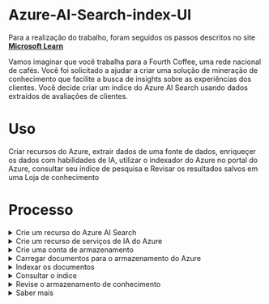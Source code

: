 # Azure-AI-Search-index-UI

Para a realização do trabalho, foram seguidos os passos descritos no site **[Microsoft Learn](https://microsoftlearning.github.io/mslearn-ai-fundamentals/Instructions/Labs/11-ai-search.html)**

Vamos imaginar que você trabalha para a Fourth Coffee, uma rede nacional de cafés. Você foi solicitado a ajudar a criar uma solução de mineração de conhecimento que facilite a busca de insights sobre as experiências dos clientes. Você decide criar um índice do Azure AI Search usando dados extraídos de avaliações de clientes.

# Uso

Criar recursos do Azure, extrair dados de uma fonte de dados, enriqueçer os dados com habilidades de IA, utilizar o indexador do Azure no portal do Azure, consultar seu índice de pesquisa e Revisar os resultados salvos em uma Loja de conhecimento

# Processo

<details>
<summary>Crie um recurso do Azure AI Search</summary>

1. Entre no [portal do Azure](https://portal.azure.com).

2. Clique no botão **+Criar um recurso** e pesquise *Azure AI Search* e crie um recurso **Azure AI Search** com as seguintes configurações:
    - **Assinatura**: *sua assinatura do Azure*;
    - **Grupo de recursos**: *selecione ou crie um grupo de recursos com um nome exclusivo*;
    - **Nome do serviço**: *um nome exlusivo*;
    - **Região**: *Leste dos EUA*;
    - **Nível de preços**: Básico;

3. Selecione **Revisar + criar** e depois de ver a resposta **Validation Success**, selecione **Criar**.

4. Após a conclusão da implantação, selecione **Ir para o recurso**. Na Página de visão geral do Azure AI Search, você pode adicionar índices, importar dados e pesquisar índices criados.

</details>
<details>
<summary>Crie um recurso de serviços de IA do Azure</summary>

Você precisará provisionar um recurso de **serviços de IA do Azure** que esteja no mesmo local que seu recurso do Azure AI Search. Sua solução de pesquisa usará esse recurso para enriquecer os dados no armazenamento de dados com insights gerados por IA.

1. Retorne à página inicial do portal do Azure. Clique no botão **＋Criar um recurso** e pesquise os serviços de IA do Azure . Selecione **criar** um plano de **serviços de IA do Azure**. Você será levado a uma página para criar um recurso de serviços de IA do Azure. Configure-o com as seguintes configurações:
    - **Assinatura**: *sua assinatura do Azure*;
    - **Grupo de recursos**: *O mesmo grupo de recursos que seu recurso do Azure AI Search*;
    - **Região**: *o mesmo local do recurso do Azure AI Search*;
    - **Nome**: *Um nome exclusivo*;
    - **Nível de preços**: Padrão S0;
    - **Ao marcar esta caixa, confirmo que li e compreendi todos os termos abaixo**: Selecionado;

2. Selecione **Revisar + criar**. Depois de ver a resposta **Validation Passed**, selecione **Create**.

3. Aguarde a conclusão da implantação e visualize os detalhes da implantação.

</details>
<details>
<summary>Crie uma conta de armazenamento</summary>

1. Retorne à página inicial do portal do Azure e selecione o botão **+ Criar um recurso**.
2. Procure *conta de armazenamento* e crie um recurso de **conta de armazenamento** com as seguintes configurações:
    - **Assinatura**: *sua assinatura do Azure*;
    - **Grupo de recursos**: *O mesmo grupo de recursos que seu recurso do Azure AI Search e dos serviços Azure AI*;
    - **Nome da conta de armazenamento**: *Um nome exclusivo*;
    - **Localização**: *Escolha qualquer localização disponível*;
    - **Performance**: Standard;
    - **Redundância**: armazenamento localmente redundante (LRS);

3. Clique em **Revisar** e em **Criar**. Aguarde a conclusão da implantação e vá para o recurso implantado.

4. Na conta de Armazenamento do Azure que você criou, no painel de menu esquerdo, selecione **Configuração** (em **Configurações**).

5. Altere a configuração de Permitir acesso anônimo de Blob para **Habilitado** e selecione **Salvar**.

</details>
<details>
<summary>Carregar documentos para o armazenamento do Azure</summary>
  
1. No painel do menu esquerdo, selecione **Containers**.

2. Selecione **+ Contêiner**. Um painel do seu lado direito é aberto.

3. Insira as seguintes configurações e clique em **Criar**:
    - **Nome**: Coffee-Reviews;
    - **Nível de acesso público**: Container (acesso de leitura anônimo para containers e blobs);
    - **Avançado**: *sem alterações*;


4. Em uma nova guia do navegador, baixe as avaliações de café compactadas em https://aka.ms/mslearn-coffee-reviews e extraia os arquivos para a pasta de *avaliações*.

5. No portal do Azure, selecione o contêiner de *coffee-reviews*. No contêiner, selecione **Carregar**.

6. No painel **Carregar blob**, selecione **Selecionar um arquivo**.

7. Na janela do Explorer, selecione **todos** os arquivos na pasta de *avaliações*, selecione **Abrir** e, em seguida, selecione **Carregar**.

8. Depois que o upload for concluído, você poderá fechar o painel **Upload blob**. Seus documentos estão agora em seu contêiner de armazenamento de *coffee-reviews*.

</details>
<details>
<summary>Indexar os documentos</summary>

Depois de armazenar os documentos, você poderá usar o Azure AI Search para extrair insights dos documentos. O portal do Azure fornece um *assistente de importação de dados*. Com este assistente, você pode criar automaticamente um índice e um indexador para fontes de dados suportadas. Você usará o assistente para criar um índice e importar seus documentos de pesquisa do armazenamento para o índice do Azure AI Search.

1. No portal do Azure, navegue até o recurso Azure AI Search. Na página **Visão geral**, selecione **Importar dados**.

2. Na página **Conectar-se aos seus dados**, na lista **Fonte de Dados**, selecione **Azure Blob Storage**. Preencha os detalhes do armazenamento de dados com os seguintes valores:
    - **Fonte de dados**: Armazenamento de Blobs do Azure;
    - **Nome da fonte de dados**: coffee-customer-data;
    - **Dados a extrair**: Conteúdo e metadados;
    - **Modo de análise**: Padrão;
    - **Cadeia de conexão**: *Selecione **Escolha uma conexão existente**. Selecione sua conta de armazenamento, selecione o contêiner de **coffee-reviews** e clique em **Selecionar**;
    - **Autenticação de identidade gerenciada**: Nenhuma;
    - **Nome do contêiner**: *esta configuração é preenchida automaticamente depois que você escolhe uma conexão existente*;
    - **Pasta Blob**: *deixe em branco*;
    - **Descrição**: Avaliações sobre Fourth Coffee Shops;

3. Selecione **Próximo: Adicionar habilidades cognitivas (opcional)**.
4. Na seção **Anexar Serviços Cognitivos**, selecione o seu recurso de serviços Azure AI.
5. Na seção Adicionar enriquecimentos:
    - Altere o **nome da qualificação** para **coffee-skillset**;
    - Marque a caixa de seleção **Habilitar OCR e mesclar todo o texto no campo merged_content**;
        > [!IMPORTANT]
        > É importante selecionar **Habilitar OCR** para ver todas as opções de campo enriquecido.
    - Certifique-se de que o **campo Dados de origem** esteja configurado como **merged_content**.
    - Altere o **nível de granularidade de enriquecimento** para **Páginas (blocos de 5.000 caracteres)**.
    - Não selecione *Habilitar enriquecimento incremental*
    - Selecione os seguintes campos enriquecidos:
    <div align="center">
        <table>
          <thead>
            <tr>
              <th><font style="vertical-align: inherit;"><font style="vertical-align: inherit;">Habilidade Cognitiva</font></font></th>
              <th><font style="vertical-align: inherit;"><font style="vertical-align: inherit;">Parâmetro</font></font></th>
              <th><font style="vertical-align: inherit;"><font style="vertical-align: inherit;">Nome do campo</font></font></th>
            </tr>
          </thead>
          <tbody>
            <tr>
              <td><font style="vertical-align: inherit;"><font style="vertical-align: inherit;">Extraia nomes de locais</font></font></td>
              <td>&nbsp;</td>
              <td><font style="vertical-align: inherit;"><font style="vertical-align: inherit;">Localizações</font></font></td>
            </tr>
            <tr>
              <td><font style="vertical-align: inherit;"><font style="vertical-align: inherit;">Extraia frases-chave</font></font></td>
              <td>&nbsp;</td>
              <td><font style="vertical-align: inherit;"><font style="vertical-align: inherit;">frases chave</font></font></td>
            </tr>
            <tr>
              <td><font style="vertical-align: inherit;"><font style="vertical-align: inherit;">Detectar sentimento</font></font></td>
              <td>&nbsp;</td>
              <td><font style="vertical-align: inherit;"><font style="vertical-align: inherit;">sentimento</font></font></td>
            </tr>
            <tr>
              <td><font style="vertical-align: inherit;"><font style="vertical-align: inherit;">Gerar tags de imagens</font></font></td>
              <td>&nbsp;</td>
              <td><font style="vertical-align: inherit;"><font style="vertical-align: inherit;">imagemTags</font></font></td>
            </tr>
            <tr>
              <td><font style="vertical-align: inherit;"><font style="vertical-align: inherit;">Gere legendas de imagens</font></font></td>
              <td>&nbsp;</td>
              <td><font style="vertical-align: inherit;"><font style="vertical-align: inherit;">legenda da imagem</font></font></td>
            </tr>
          </tbody>
        </table>
    </div>

6. Em **Salvar enriquecimentos em um armazenamento de conhecimento**, selecione:
    - Projeções de imagem
    - Documentos
    - Páginas
    - Frases chave
    - Entidades
    - Detalhes da imagem
    - Referências de imagem
    > [!IMPORTANT]
      > Se aparecer um aviso solicitando uma **cadeia de conexão de conta de armazenamento**.
      > a. Selecione **Escolha uma conexão existente**. Escolha a conta de armazenamento que você criou anteriormente.
      > b. Clique em **+ Container** para criar um novo contêiner chamado **knowledge-store** com o nível de privacidade definido como **Private** e selecione **Create**.
      > c. Selecione o contêiner de **knowledge-store** e clique em **Selecionar** na parte inferior da tela.

7. Selecione **projeções de blob do Azure: Documento**. Uma configuração para o *nome do contêiner* com as exibições preenchidas automaticamente do contêiner de *armazenamento de conhecimento*. Não altere o nome do contêiner.

8. Selecione **Próximo: Personalizar índice de destino**. Altere o **nome do índice** para **coffee-index**.

9. Certifique-se de que a **chave** esteja configurada como **metadata_storage_path**. Deixe o **nome do sugeridor** em branco e o **modo de pesquisa** preenchido automaticamente.

10. Revise as configurações padrão dos campos de índice. Selecione **filtrável** para todos os campos que já estão selecionados por padrão.

11. Selecione **Próximo: Criar um indexador**.

12. Altere o **nome do indexador** para **coffee-indexer**.

13. Deixe a **programação** definida como **Once**.

14. Expanda as **opções avançadas**. Certifique-se de que a opção **Base-64 Encode Keys** esteja selecionada, pois as chaves de codificação podem tornar o índice mais eficiente.

15. Selecione **Enviar** para criar a fonte de dados, o conjunto de habilidades, o índice e o indexador. O indexador é executado automaticamente e executa o pipeline de indexação, que:
    - Extrai os campos de metadados do documento e o conteúdo da fonte de dados.
    - Executa o conjunto de habilidades cognitivas para gerar campos mais enriquecidos.
    - Mapeia os campos extraídos para o índice.

16. Volte à página de recursos do Azure AI Search. No painel esquerdo, em **Gerenciamento de pesquisa**, selecione **Indexadores**. Selecione o **coffee-indexer** recém-criado . Espere um minuto e selecione **↻ Atualize** até que o **Status** indique sucesso.

17. Selecione o nome do indexador para ver mais detalhes.

</details>
<details>
<summary>Consultar o índice</summary>
Use o Search Explorer para escrever e testar consultas. O explorador de pesquisa é uma ferramenta incorporada no portal do Azure que oferece uma maneira fácil de validar a qualidade do seu índice de pesquisa. Você pode usar o Search Explorer para escrever consultas e revisar resultados em JSON.

1. Na página Visão geral do serviço de pesquisa , selecione **Explorador de pesquisa** na parte superior da tela.

2. bserve como o índice selecionado é o índice de café que você criou. Abaixo do índice selecionado, altere a visualização para **JSON view**.

No campo do **editor de consultas JSON**, copie e cole:

1. Selecione **Pesquisar**. A consulta de pesquisa retorna todos os documentos no índice de pesquisa, incluindo uma contagem de todos os documentos no campo **@odata.count**. O índice de pesquisa deve retornar um documento JSON contendo os resultados da pesquisa.

2. Agora vamos filtrar por localização. No campo do **editor de consultas JSON**, copie e cole:

3. Selecione **Pesquisar**. A consulta pesquisa todos os documentos no índice e filtra revisões com localização em Chicago. Você deveria ver [3] no [@odata.count] campo.

4. Agora vamos filtrar por sentimento. No campo do **editor de consultas JSON**, copie e cole:

5. Selecione **Pesquisar**. A consulta pesquisa todos os documentos no índice e filtra revisões com sentimento negativo. Você deveria ver [1] no [@odata.count] campo.

  > [!IMPORTANT]
  > Veja como os resultados são classificados por [@search.score]. Esta é a pontuação atribuída pelo mecanismo de pesquisa para mostrar o quão próximos os resultados correspondem à consulta fornecida.

6. Um dos problemas que podemos querer resolver é por que pode haver certas avaliações. Vamos dar uma olhada nas frases-chave associadas à avaliação negativa. O que você acha que pode ser a causa da revisão?

</details>
<details>
<summary>Revise o armazenamento de conhecimento</summary>
Vamos ver o poder do armazenamento de conhecimento em ação. Ao executar o assistente *Importar dados*, você também criou um armazenamento de conhecimento. Dentro do armazenamento de conhecimento, você encontrará os dados enriquecidos extraídos pelas habilidades de IA que persistem na forma de projeções e tabelas.

1. No portal do Azure, navegue de volta para a sua conta de armazenamento do Azure.

2. No painel do menu esquerdo, selecione **Containers**. Selecione o contêiner de **armazenamento de conhecimento**.

3. Selecione qualquer um dos itens e clique no arquivo **objectprojection.json**.

4. Selecione **Editar** para ver o JSON produzido para um dos documentos do seu armazenamento de dados do Azure.

5. Selecione a localização atual do blob de armazenamento no canto superior esquerdo da tela para retornar à conta de armazenamento *Containers*.

6. Em *Containers*, selecione o contêiner *coffee-skillset-image-projection*. Selecione qualquer um dos itens.

7. Selecione qualquer um dos arquivos *.jpg*. Selecione *Editar* para ver a imagem armazenada no documento. Observe como todas as imagens dos documentos são armazenadas desta forma.

8. Selecione a localização atual do blob de armazenamento no canto superior esquerdo da tela para retornar à conta de armazenamento *Containers*.

9. Selecione **Navegador de armazenamento** no painel esquerdo e selecione **Tabelas**. Há uma tabela para cada entidade no índice. Selecione a tabela *coffeeSkillsetKeyPhrases*.

Observe as frases-chave que o armazenamento de conhecimento conseguiu capturar do conteúdo das avaliações. Muitos dos campos são chaves, portanto você pode vincular as tabelas como um banco de dados relacional. O último campo mostra as frases-chave que foram extraídas pelo conjunto de habilidades.
</details>
<details>
<summary>Saber mais</summary>

Esta pesquisa simples indexa apenas algumas das capacidades do serviço Azure AI Search. Para saber mais sobre o que você pode fazer com este serviço, consulte a [página do serviço Azure AI Search](https://learn.microsoft.com/azure/search).
</details>


